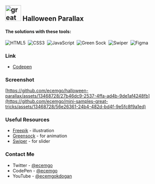 ## <img src="https://user-images.githubusercontent.com/13468728/233831804-0f5c7ee5-d654-4c13-9c77-a5bd6dc4fe74.jpg" title="great tricks" alt="great tricks" width="50" height="50"/> Halloween Parallax

#### The solutions with these tools:

![HTML5](https://img.shields.io/badge/-HTML5-E34F26?style=for-the-badge&logo=html5&logoColor=white)&nbsp;
![CSS3](https://img.shields.io/badge/-CSS3-1572B6?style=for-the-badge&logo=css3)&nbsp;
![JavaScript](https://img.shields.io/badge/Javascript-F7DF1E.svg?style=for-the-badge&logo=javascript&logoColor=black)&nbsp;
![Green Sock](https://img.shields.io/badge/greensock-88CE02?style=for-the-badge&logo=greensock&logoColor=white)&nbsp;
![Swiper](https://img.shields.io/badge/swiper%20js-4287F5?style=for-the-badge&logo=swiper&logoColor=white)&nbsp;
![Figma](https://img.shields.io/badge/figma-6E12C4.svg?style=for-the-badge&logo=figma&logoColor=white)&nbsp;

### Link

- [Codepen](https://codepen.io/ecemgo/pen/ZEwYqMQ)

### Screenshot

[https://github.com/ecemgo/halloween-parallax/assets/13468728/27b46dc9-2537-4ffa-ad4b-9de1af4248fb](https://github.com/ecemgo/mini-samples-great-tricks/assets/13468728/56e26361-24b4-482d-bd4f-9e5fc8f9a1ed)

### Useful Resources

- [Freepik](https://www.freepik.com/free-vector/gradient-halloween-background_30592965.htm#position=36) - illustration
- [Greensock](https://greensock.com/docs/v3/Installation?checked=core,scrollTrigger) - for animation
- [Swiper](https://swiperjs.com/swiper-api#parallax) - for slider

### Contact Me

- Twitter - [@ecemgo](https://twitter.com/ecemgo)
- CodePen - [@ecemgo](https://codepen.io/ecemgo)
- YouTube - [@ecemgokdogan](https://www.youtube.com/channel/UCktkPv17cw27PaFGcnZa_aQ)
